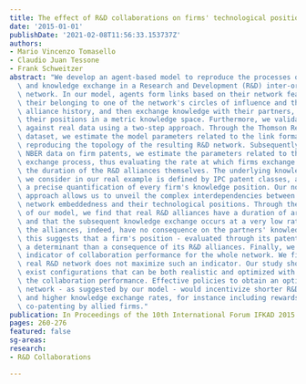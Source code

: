 ```yaml
---
title: The effect of R&D collaborations on firms' technological positions
date: '2015-01-01'
publishDate: '2021-02-08T11:56:33.153737Z'
authors:
- Mario Vincenzo Tomasello
- Claudio Juan Tessone
- Frank Schweitzer
abstract: "We develop an agent-based model to reproduce the processes of link formation\
  \ and knowledge exchange in a Research and Development (R&D) inter-organizational\
  \ network. In our model, agents form links based on their network features, i.e.\
  \ their belonging to one of the network's circles of influence and their previous\
  \ alliance history, and then exchange knowledge with their partners, thus modifying\
  \ their positions in a metric knowledge space. Furthermore, we validate the model\
  \ against real data using a two-step approach. Through the Thomson Reuters SDC alliance\
  \ dataset, we estimate the model parameters related to the link formation, thus\
  \ reproducing the topology of the resulting R&D network. Subsequently, using the\
  \ NBER data on firm patents, we estimate the parameters related to the knowledge\
  \ exchange process, thus evaluating the rate at which firms exchange knowledge and\
  \ the duration of the R&D alliances themselves. The underlying knowledge space that\
  \ we consider in our real example is defined by IPC patent classes, allowing for\
  \ a precise quantification of every firm's knowledge position. Our novel data-driven\
  \ approach allows us to unveil the complex interdependencies between the firms'\
  \ network embeddedness and their technological positions. Through the validation\
  \ of our model, we find that real R&D alliances have a duration of around two years,\
  \ and that the subsequent knowledge exchange occurs at a very low rate. Most of\
  \ the alliances, indeed, have no consequence on the partners' knowledge positions:\
  \ this suggests that a firm's position - evaluated through its patents - is rather\
  \ a determinant than a consequence of its R&D alliances. Finally, we propose an\
  \ indicator of collaboration performance for the whole network. We find that the\
  \ real R&D network does not maximize such an indicator. Our study shows that there\
  \ exist configurations that can be both realistic and optimized with respect to\
  \ the collaboration performance. Effective policies to obtain an optimized collaboration\
  \ network - as suggested by our model - would incentivize shorter R&D alliances\
  \ and higher knowledge exchange rates, for instance including rewards for quick\
  \ co-patenting by allied firms."
publication: In Proceedings of the 10th International Forum IFKAD 2015
pages: 260-276
featured: false
sg-areas:
research:
- R&D Collaborations

---
```

